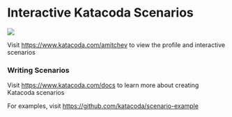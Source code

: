 # Interactive Katacoda Scenarios

[![](http://shields.katacoda.com/katacoda/amitchev/count.svg)](https://www.katacoda.com/amitchev "Get your profile on Katacoda.com")

Visit https://www.katacoda.com/amitchev to view the profile and interactive scenarios

### Writing Scenarios
Visit https://www.katacoda.com/docs to learn more about creating Katacoda scenarios

For examples, visit https://github.com/katacoda/scenario-example

